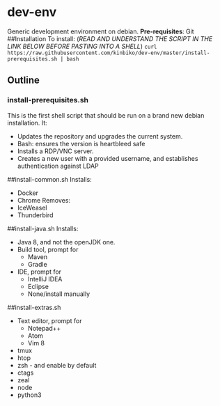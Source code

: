 # dev-env
Generic development environment on debian.
__Pre-requisites__: Git
##Installation To install: (*READ AND UNDERSTAND THE SCRIPT IN THE LINK BELOW BEFORE PASTING INTO A SHELL*) `curl https://raw.githubusercontent.com/kinbiko/dev-env/master/install-prerequisites.sh | bash`

## Outline

### install-prerequisites.sh
This is the first shell script that should be run on a brand new debian installation.
It:
- Updates the repository and upgrades the current system.
- Bash: ensures the version is heartbleed safe
- Installs a RDP/VNC server.
- Creates a new user with a provided username, and establishes authentication against LDAP

##install-common.sh
Installs:
- Docker
- Chrome
Removes:
- IceWeasel
- Thunderbird
    
##install-java.sh
Installs:
- Java 8, and not the openJDK one.
- Build tool, prompt for
    - Maven
    - Gradle
- IDE, prompt for
    - IntelliJ IDEA
    - Eclipse
    - None/install manually

##install-extras.sh
- Text editor, prompt for
    - Notepad++
    - Atom
    - Vim 8
- tmux
- htop
- zsh - and enable by default
- ctags
- zeal
- node
- python3

